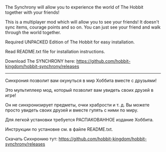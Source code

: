 The Synchrony will allow you to experience the world of The Hobbit together with your friends!

This is a multiplayer mod which will allow you to see your friends!
It doesn't sync items, courage points and so on. You can just see your friend and walk through the world together.

Required UNPACKED Edition of The Hobbit for easy installation.

Read README.txt file for installation instructions.

Download The SYNCHRONY here: https://github.com/hobbit-kingdom/hobbit-synchrony/releases

----------------------------------------------------------

Синхрония позволит вам окунуться в мир Хоббита вместе с друзьями!

Это мультиплеер мод, который позволит вам увидеть своих друзей в игре!

Он не синхронизирует предметы, очки храбрости и т. д. Вы можете просто увидеть своих друзей и вместе гулять с ними по миру.

Для легкой установки требуется РАСПАКОВАННОЕ издание Хоббита.

Инструкции по установке см. в файле README.txt.

Скачать Сихнронию тут: https://github.com/hobbit-kingdom/hobbit-synchrony/releases
